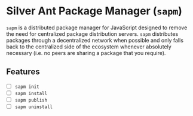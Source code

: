 # Silver Ant Package Manager (`sapm`)

`sapm` is a distributed package manager for JavaScript designed to remove the
need for centralized package distribution servers.
`sapm` distributes packages through a decentralized network when possible and
only falls back to the centralized side of the ecosystem whenever absolutely
necessary (i.e. no peers are sharing a package that you require).

## Features

* [ ] `sapm init`
* [ ] `sapm install`
* [ ] `sapm publish`
* [ ] `sapm uninstall`
